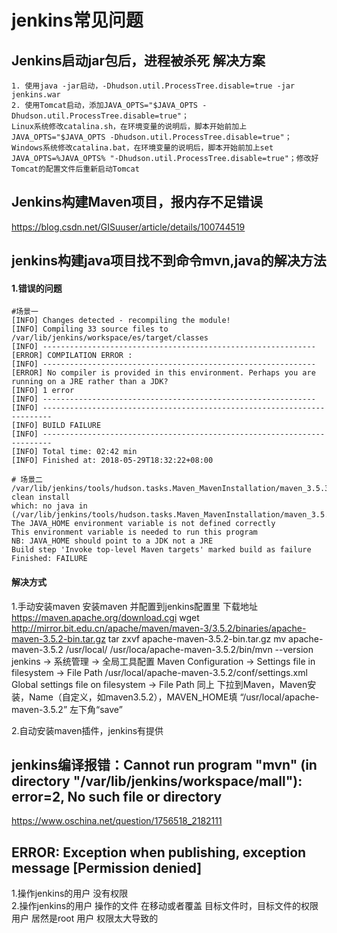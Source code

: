 # jenkins常见问题

## Jenkins启动jar包后，进程被杀死 解决方案
```
1. 使用java -jar启动，-Dhudson.util.ProcessTree.disable=true -jar jenkins.war
2. 使用Tomcat启动，添加JAVA_OPTS="$JAVA_OPTS -Dhudson.util.ProcessTree.disable=true"；
Linux系统修改catalina.sh，在环境变量的说明后，脚本开始前加上JAVA_OPTS="$JAVA_OPTS -Dhudson.util.ProcessTree.disable=true"；
Windows系统修改catalina.bat，在环境变量的说明后，脚本开始前加上set JAVA_OPTS=%JAVA_OPTS% "-Dhudson.util.ProcessTree.disable=true"；修改好Tomcat的配置文件后重新启动Tomcat
```

## Jenkins构建Maven项目，报内存不足错误

https://blog.csdn.net/GISuuser/article/details/100744519

## jenkins构建java项目找不到命令mvn,java的解决方法

#### 1.错误的问题
```
#场景一
[INFO] Changes detected - recompiling the module!
[INFO] Compiling 33 source files to /var/lib/jenkins/workspace/es/target/classes
[INFO] -------------------------------------------------------------
[ERROR] COMPILATION ERROR : 
[INFO] -------------------------------------------------------------
[ERROR] No compiler is provided in this environment. Perhaps you are running on a JRE rather than a JDK?
[INFO] 1 error
[INFO] -------------------------------------------------------------
[INFO] ------------------------------------------------------------------------
[INFO] BUILD FAILURE
[INFO] ------------------------------------------------------------------------
[INFO] Total time: 02:42 min
[INFO] Finished at: 2018-05-29T18:32:22+08:00

# 场景二
/var/lib/jenkins/tools/hudson.tasks.Maven_MavenInstallation/maven_3.5.3/bin/mvn clean install
which: no java in (/var/lib/jenkins/tools/hudson.tasks.Maven_MavenInstallation/maven_3.5.3/bin:/sbin:/usr/sbin:/bin:/usr/bin)
The JAVA_HOME environment variable is not defined correctly
This environment variable is needed to run this program
NB: JAVA_HOME should point to a JDK not a JRE
Build step 'Invoke top-level Maven targets' marked build as failure
Finished: FAILURE

```

#### 解决方式

1.手动安装maven
安装maven  并配置到jenkins配置里
下载地址  https://maven.apache.org/download.cgi
wget  http://mirror.bit.edu.cn/apache/maven/maven-3/3.5.2/binaries/apache-maven-3.5.2-bin.tar.gz
tar zxvf apache-maven-3.5.2-bin.tar.gz
mv apache-maven-3.5.2 /usr/local/
/usr/loca/apache-maven-3.5.2/bin/mvn --version
jenkins -> 系统管理 -> 全局工具配置
Maven Configuration -> Settings file in filesystem -> File Path /usr/local/apache-maven-3.5.2/conf/settings.xml
Global settings file on filesystem -> File Path 同上
下拉到Maven，Maven安装，Name（自定义，如maven3.5.2），MAVEN_HOME填 “/usr/local/apache-maven-3.5.2”
左下角“save”

2.自动安装maven插件，jenkins有提供

## jenkins编译报错：Cannot run program "mvn" (in directory "/var/lib/jenkins/workspace/mall"): error=2, No such file or directory

https://www.oschina.net/question/1756518_2182111

## ERROR: Exception when publishing, exception message [Permission denied]

1.操作jenkins的用户 没有权限  
2.操作jenkins的用户 操作的文件 在移动或者覆盖 目标文件时，目标文件的权限用户 居然是root 用户 权限太大导致的
